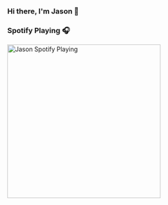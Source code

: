 ### Hi there, I'm Jason 👋

### Spotify Playing 🎧

[<img src="https://novatorem-taupe-zeta.vercel.app/api/spotify" alt="Jason Spotify Playing" width="350" />](https://open.spotify.com/user/q20ksx1dl4z0tqz9xxxm090b0)

